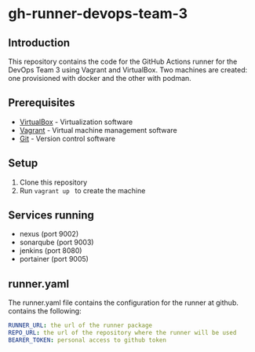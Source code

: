 # gh-runner-devops-team-3

## Introduction
This repository contains the code for the GitHub Actions runner for the DevOps Team 3 using Vagrant and VirtualBox.
Two machines are created: one  provisioned with docker and the other with podman.


## Prerequisites
- [VirtualBox](https://www.virtualbox.org/wiki/Downloads) - Virtualization software
- [Vagrant](https://www.vagrantup.com/downloads.html) - Virtual machine management software
- [Git](https://git-scm.com/downloads) - Version control software

## Setup
1. Clone this repository
2. Run `vagrant up ` to create the machine

## Services running 
- nexus (port 9002)
- sonarqube (port 9003)
- jenkins (port 8080)
- portainer (port 9005)

## runner.yaml
The runner.yaml file contains the configuration for the runner at github.
contains the following:

```yaml
RUNNER_URL: the url of the runner package
REPO_URL: the url of the repository where the runner will be used
BEARER_TOKEN: personal access to github token 

